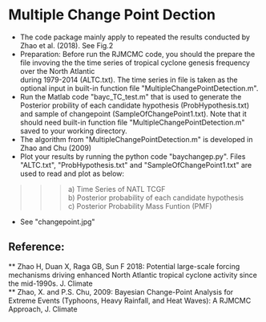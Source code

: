 # Multiple Change Point Dection
* The code package mainly apply to repeated the results conducted by Zhao et al. (2018). See Fig.2  
* Preparation: Before run the RJMCMC code, you should the prepare the file invoving the the time series of tropical cyclone genesis frequency over the North Atlantic  
  during 1979-2014 (ALTC.txt). The time series in file is taken as the optional input in built-in function file "MultipleChangePointDetection.m".
* Run the Matlab code "bayc_TC_test.m" that is  used to generate the Posterior probility of each candidate hypothesis (ProbHypothesis.txt) and sample of changepoint (SampleOfChangePoint1.txt). Note that it should need  built-in function file "MultipleChangePointDetection.m"  saved to your working directory.     
* The algorithm from "MultipleChangePointDetection.m" is developed in Zhao and Chu (2009)    
* Plot your results by running the python code "baychangep.py". Files "ALTC.txt", "ProbHypothesis.txt" and "SampleOfChangePoint1.txt" are used to read and plot as below:     
>>> a) Time Series of  NATL TCGF  
>>> b) Posterior probability of each candidate hypothesis  
>>> c) Posterior Probability Mass Funtion (PMF)  
* See "changepoint.jpg"
## Reference:
** Zhao H, Duan X, Raga GB, Sun F 2018: Potential large-scale forcing mechanisms driving enhanced North Atlantic tropical cyclone activity since the mid-1990s. J. Climate  
** Zhao, X. and P.S. Chu, 2009: Bayesian Change-Point Analysis for Extreme Events (Typhoons, Heavy Rainfall, and Heat Waves): A RJMCMC Approach, J. Climate  
 
